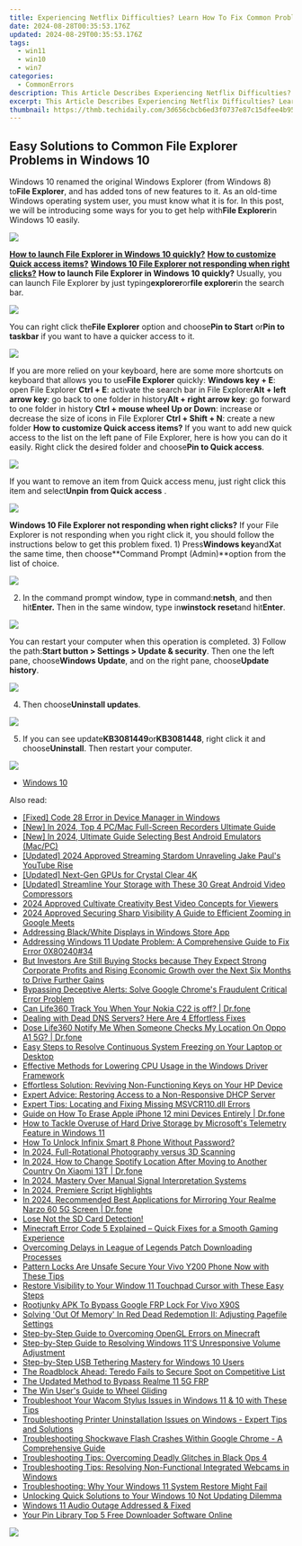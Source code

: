 ```yaml
---
title: Experiencing Netflix Difficulties? Learn How To Fix Common Problems
date: 2024-08-28T00:35:53.176Z
updated: 2024-08-29T00:35:53.176Z
tags:
  - win11
  - win10
  - win7
categories:
  - CommonErrors
description: This Article Describes Experiencing Netflix Difficulties? Learn How To Fix Common Problems
excerpt: This Article Describes Experiencing Netflix Difficulties? Learn How To Fix Common Problems
thumbnail: https://thmb.techidaily.com/3d656cbcb6ed3f0737e87c15dfee4b95bfd8fca2d1ffd5bcbe3ae82b87b12f89.jpg
---
```


## Easy Solutions to Common File Explorer Problems in Windows 10

Windows 10 renamed the original Windows Explorer (from Windows 8) to**File Explorer**, and has added tons of new features to it. As an old-time Windows operating system user, you must know what it is for. In this post, we will be introducing some ways for you to get help with**File Explorer**in Windows 10 easily.

![](https://images.drivereasy.com/wp-content/uploads/2016/12/file-explorer-in-window-s10.jpg)

[**How to launch File Explorer in Windows 10 quickly?**](https://tools.techidaily.com/drivereasy/download/) [**How to customize Quick access items?**](https://tools.techidaily.com/drivereasy/download/) [**Windows 10 File Explorer not responding when right clicks?**](https://tools.techidaily.com/drivereasy/download/)   **How to launch File Explorer in Windows 10 quickly?** Usually, you can launch File Explorer by just typing**explorer**or**file explorer**in the search bar.

![](https://images.drivereasy.com/wp-content/uploads/2016/12/img_584913472d50a-600x522.jpg)

 You can right click the**File Explorer** option and choose**Pin to Start** or**Pin to taskbar** if you want to have a quicker access to it.

![](https://images.drivereasy.com/wp-content/uploads/2016/12/img_584913edbf2bf.jpg)

 If you are more relied on your keyboard, here are some more shortcuts on keyboard that allows you to use**File Explorer** quickly: **Windows key + E**: open File Explorer **Ctrl + E**: activate the search bar in File Explorer**Alt + left arrow key**: go back to one folder in history**Alt + right arrow key**: go forward to one folder in history **Ctrl + mouse wheel Up or Down**: increase or decrease the size of icons in File Explorer **Ctrl + Shift + N**: create a new folder   **How to customize Quick access items?** If you want to add new quick access to the list on the left pane of File Explorer, here is how you can do it easily. Right click the desired folder and choose**Pin to Quick access**.

![](https://images.drivereasy.com/wp-content/uploads/2016/12/pin-to-quick-access.jpg)

 If you want to remove an item from Quick access menu, just right click this item and select**Unpin from Quick access** .

![](https://images.drivereasy.com/wp-content/uploads/2016/12/unpin-from-quick-access.jpg)

 **Windows 10 File Explorer not responding when right clicks?** If your File Explorer is not responding when you right click it, you should follow the instructions below to get this problem fixed. 1) Press**Windows key**and**X**at the same time, then choose**Command Prompt (Admin)**option from the list of choice.

![](https://images.drivereasy.com/wp-content/uploads/2016/12/img_58491b710eb2d.png)

2) In the command prompt window, type in command:**netsh**, and then hit**Enter.** Then in the same window, type in**winstock reset**and hit**Enter**.

![](https://images.drivereasy.com/wp-content/uploads/2016/12/img_58491c14e6750.jpg)

You can restart your computer when this operation is completed. 3) Follow the path:**Start button > Settings > Update & security**. Then one the left pane, choose**Windows Update**, and on the right pane, choose**Update history**.

![](https://images.drivereasy.com/wp-content/uploads/2016/12/img_58491d95611c0-600x476.jpg)

4) Then choose**Uninstall updates**.

![](https://images.drivereasy.com/wp-content/uploads/2016/12/img_58491d7901b10-600x462.jpg)

5) If you can see update**KB3081449**or**KB3081448**, right click it and choose**Uninstall**. Then restart your computer.

![](https://images.drivereasy.com/wp-content/uploads/2016/12/img_58491df2251f5-600x330.jpg)

* [Windows 10](https://tools.techidaily.com/drivereasy/download/)

<ins class="adsbygoogle"
     style="display:block"
     data-ad-format="autorelaxed"
     data-ad-client="ca-pub-7571918770474297"
     data-ad-slot="1223367746"></ins>



<ins class="adsbygoogle"
     style="display:block"
     data-ad-client="ca-pub-7571918770474297"
     data-ad-slot="8358498916"
     data-ad-format="auto"
     data-full-width-responsive="true"></ins>

<span class="atpl-alsoreadstyle">Also read:</span>
<div><ul>
<li><a href="https://win-howtos.techidaily.com/fixed-code-28-error-in-device-manager-in-windows/"><u>[Fixed] Code 28 Error in Device Manager in Windows</u></a></li>
<li><a href="https://screen-video-capture.techidaily.com/new-in-2024-top-4-pcmac-full-screen-recorders-ultimate-guide/"><u>[New] In 2024, Top 4 PC/Mac Full-Screen Recorders  Ultimate Guide</u></a></li>
<li><a href="https://screen-sharing-recording.techidaily.com/new-in-2024-ultimate-guide-selecting-best-android-emulators-macpc/"><u>[New] In 2024, Ultimate Guide  Selecting Best Android Emulators (Mac/PC)</u></a></li>
<li><a href="https://youtube-web.techidaily.com/ed-2024-approved-streaming-stardom-unraveling-jake-pauls-youtube-rise/"><u>[Updated] 2024 Approved  Streaming Stardom  Unraveling Jake Paul's YouTube Rise</u></a></li>
<li><a href="https://extra-skills.techidaily.com/updated-next-gen-gpus-for-crystal-clear-4k/"><u>[Updated] Next-Gen GPUs for Crystal Clear 4K</u></a></li>
<li><a href="https://some-guidance.techidaily.com/updated-streamline-your-storage-with-these-30-great-android-video-compressors/"><u>[Updated] Streamline Your Storage with These 30 Great Android Video Compressors</u></a></li>
<li><a href="https://youtube-tips.techidaily.com/approved-cultivate-creativity-best-video-concepts-for-viewers/"><u>2024 Approved  Cultivate Creativity  Best Video Concepts for Viewers</u></a></li>
<li><a href="https://extra-skills.techidaily.com/2024-approved-securing-sharp-visibility-a-guide-to-efficient-zooming-in-google-meets/"><u>2024 Approved  Securing Sharp Visibility  A Guide to Efficient Zooming in Google Meets</u></a></li>
<li><a href="https://windows11.techidaily.com/addressing-blackwhite-displays-in-windows-store-app/"><u>Addressing Black/White Displays in Windows Store App</u></a></li>
<li><a href="https://win-howtos.techidaily.com/addressing-windows-11-update-problem-a-comprehensive-guide-to-fix-error-0x8024034/"><u>Addressing Windows 11 Update Problem: A Comprehensive Guide to Fix Error 0X80240#34</u></a></li>
<li><a href="https://win-howtos.techidaily.com/but-investors-are-still-buying-stocks-because-they-expect-strong-corporate-profits-and-rising-economic-growth-over-the-next-six-months-to-drive-further-gain149/"><u>But Investors Are Still Buying Stocks because They Expect Strong Corporate Profits and Rising Economic Growth over the Next Six Months to Drive Further Gains</u></a></li>
<li><a href="https://win-howtos.techidaily.com/bypassing-deceptive-alerts-solve-google-chromes-fraudulent-critical-error-problem/"><u>Bypassing Deceptive Alerts: Solve Google Chrome's Fraudulent Critical Error Problem</u></a></li>
<li><a href="https://fake-location.techidaily.com/can-life360-track-you-when-your-nokia-c22-is-off-drfone-by-drfone-virtual-android/"><u>Can Life360 Track You When Your Nokia C22 is off? | Dr.fone</u></a></li>
<li><a href="https://win-howtos.techidaily.com/1723202635881-dealing-with-dead-dns-servers-here-are-4-effortless-fixes/"><u>Dealing with Dead DNS Servers? Here Are 4 Effortless Fixes</u></a></li>
<li><a href="https://fake-location.techidaily.com/dose-life360-notify-me-when-someone-checks-my-location-on-oppo-a1-5g-drfone-by-drfone-virtual-android/"><u>Dose Life360 Notify Me When Someone Checks My Location On Oppo A1 5G? | Dr.fone</u></a></li>
<li><a href="https://win-howtos.techidaily.com/easy-steps-to-resolve-continuous-system-freezing-on-your-laptop-or-desktop/"><u>Easy Steps to Resolve Continuous System Freezing on Your Laptop or Desktop</u></a></li>
<li><a href="https://win-howtos.techidaily.com/effective-methods-for-lowering-cpu-usage-in-the-windows-driver-framework/"><u>Effective Methods for Lowering CPU Usage in the Windows Driver Framework</u></a></li>
<li><a href="https://win-howtos.techidaily.com/effortless-solution-reviving-non-functioning-keys-on-your-hp-device/"><u>Effortless Solution: Reviving Non-Functioning Keys on Your HP Device</u></a></li>
<li><a href="https://win-howtos.techidaily.com/expert-advice-restoring-access-to-a-non-responsive-dhcp-server/"><u>Expert Advice: Restoring Access to a Non-Responsive DHCP Server</u></a></li>
<li><a href="https://win-howtos.techidaily.com/expert-tips-locating-and-fixing-missing-msvcr110dll-errors/"><u>Expert Tips: Locating and Fixing Missing MSVCR110.dll Errors</u></a></li>
<li><a href="https://techidaily.com/guide-on-how-to-erase-apple-iphone-12-mini-devices-entirely-drfone-by-drfone-ios-full-data-eraser-ios-full-data-eraser/"><u>Guide on How To Erase Apple iPhone 12 mini Devices Entirely | Dr.fone</u></a></li>
<li><a href="https://win-howtos.techidaily.com/how-to-tackle-overuse-of-hard-drive-storage-by-microsofts-telemetry-feature-in-windows-11/"><u>How to Tackle Overuse of Hard Drive Storage by Microsoft's Telemetry Feature in Windows 11</u></a></li>
<li><a href="https://unlock-android.techidaily.com/how-to-unlock-infinix-smart-8-phone-without-password-by-drfone-android/"><u>How To Unlock Infinix Smart 8 Phone Without Password?</u></a></li>
<li><a href="https://article-helps.techidaily.com/in-2024-full-rotational-photography-versus-3d-scanning/"><u>In 2024, Full-Rotational Photography versus 3D Scanning</u></a></li>
<li><a href="https://review-topics.techidaily.com/in-2024-how-to-change-spotify-location-after-moving-to-another-country-on-xiaomi-13t-drfone-by-drfone-virtual-android/"><u>In 2024, How to Change Spotify Location After Moving to Another Country On Xiaomi 13T | Dr.fone</u></a></li>
<li><a href="https://some-guidance.techidaily.com/in-2024-mastery-over-manual-signal-interpretation-systems/"><u>In 2024, Mastery Over Manual Signal Interpretation Systems</u></a></li>
<li><a href="https://extra-approaches.techidaily.com/in-2024-premiere-script-highlights/"><u>In 2024, Premiere Script Highlights</u></a></li>
<li><a href="https://screen-mirror.techidaily.com/in-2024-recommended-best-applications-for-mirroring-your-realme-narzo-60-5g-screen-drfone-by-drfone-android/"><u>In 2024, Recommended Best Applications for Mirroring Your Realme Narzo 60 5G Screen | Dr.fone</u></a></li>
<li><a href="https://win-howtos.techidaily.com/1723207253905-lose-not-the-sd-card-detection/"><u>Lose Not the SD Card Detection!</u></a></li>
<li><a href="https://win-howtos.techidaily.com/minecraft-error-code-5-explained-quick-fixes-for-a-smooth-gaming-experience/"><u>Minecraft Error Code 5 Explained – Quick Fixes for a Smooth Gaming Experience</u></a></li>
<li><a href="https://win-howtos.techidaily.com/overcoming-delays-in-league-of-legends-patch-downloading-processes/"><u>Overcoming Delays in League of Legends Patch Downloading Processes</u></a></li>
<li><a href="https://android-unlock.techidaily.com/pattern-locks-are-unsafe-secure-your-vivo-y200-phone-now-with-these-tips-by-drfone-android/"><u>Pattern Locks Are Unsafe Secure Your Vivo Y200 Phone Now with These Tips</u></a></li>
<li><a href="https://win-howtos.techidaily.com/restore-visibility-to-your-window-11-touchpad-cursor-with-these-easy-steps/"><u>Restore Visibility to Your Window 11 Touchpad Cursor with These Easy Steps</u></a></li>
<li><a href="https://android-unlock.techidaily.com/rootjunky-apk-to-bypass-google-frp-lock-for-vivo-x90s-by-drfone-android/"><u>Rootjunky APK To Bypass Google FRP Lock For Vivo X90S</u></a></li>
<li><a href="https://win-howtos.techidaily.com/solving-out-of-memory-in-red-dead-redemption-ii-adjusting-pagefile-settings/"><u>Solving 'Out Of Memory' In Red Dead Redemption II: Adjusting Pagefile Settings</u></a></li>
<li><a href="https://win-howtos.techidaily.com/step-by-step-guide-to-overcoming-opengl-errors-on-minecraft/"><u>Step-by-Step Guide to Overcoming OpenGL Errors on Minecraft</u></a></li>
<li><a href="https://win-howtos.techidaily.com/step-by-step-guide-to-resolving-windows-11s-unresponsive-volume-adjustment/"><u>Step-by-Step Guide to Resolving Windows 11'S Unresponsive Volume Adjustment</u></a></li>
<li><a href="https://win-howtos.techidaily.com/step-by-step-usb-tethering-mastery-for-windows-10-users/"><u>Step-by-Step USB Tethering Mastery for Windows 10 Users</u></a></li>
<li><a href="https://win-howtos.techidaily.com/the-roadblock-ahead-teredo-fails-to-secure-spot-on-competitive-list/"><u>The Roadblock Ahead: Teredo Fails to Secure Spot on Competitive List</u></a></li>
<li><a href="https://android-frp.techidaily.com/the-updated-method-to-bypass-realme-11-5g-frp-by-drfone-android/"><u>The Updated Method to Bypass Realme 11 5G FRP</u></a></li>
<li><a href="https://win-howtos.techidaily.com/the-win-users-guide-to-wheel-gliding/"><u>The Win User's Guide to Wheel Gliding</u></a></li>
<li><a href="https://win-howtos.techidaily.com/troubleshoot-your-wacom-stylus-issues-in-windows-11-and-10-with-these-tips/"><u>Troubleshoot Your Wacom Stylus Issues in Windows 11 & 10 with These Tips</u></a></li>
<li><a href="https://techno-recovery.techidaily.com/troubleshooting-printer-uninstallation-issues-on-windows-expert-tips-and-solutions/"><u>Troubleshooting Printer Uninstallation Issues on Windows - Expert Tips and Solutions</u></a></li>
<li><a href="https://win-howtos.techidaily.com/troubleshooting-shockwave-flash-crashes-within-google-chrome-a-comprehensive-guide/"><u>Troubleshooting Shockwave Flash Crashes Within Google Chrome - A Comprehensive Guide</u></a></li>
<li><a href="https://win-howtos.techidaily.com/troubleshooting-tips-overcoming-deadly-glitches-in-black-ops-4/"><u>Troubleshooting Tips: Overcoming Deadly Glitches in Black Ops 4</u></a></li>
<li><a href="https://win-howtos.techidaily.com/troubleshooting-tips-resolving-non-functional-integrated-webcams-in-windows/"><u>Troubleshooting Tips: Resolving Non-Functional Integrated Webcams in Windows</u></a></li>
<li><a href="https://win-howtos.techidaily.com/troubleshooting-why-your-windows-11-system-restore-might-fail/"><u>Troubleshooting: Why Your Windows 11 System Restore Might Fail</u></a></li>
<li><a href="https://win-howtos.techidaily.com/unlocking-quick-solutions-to-your-windows-10-not-updating-dilemma/"><u>Unlocking Quick Solutions to Your Windows 10 Not Updating Dilemma</u></a></li>
<li><a href="https://win-howtos.techidaily.com/windows-11-audio-outage-addressed-and-fixed/"><u>Windows 11 Audio Outage Addressed & Fixed</u></a></li>
<li><a href="https://extra-information.techidaily.com/your-pin-library-top-5-free-downloader-software-online/"><u>Your Pin Library  Top 5 Free Downloader Software Online</u></a></li>
</ul></div>

<!-- affiliate ads begin -->
<a href="https://shop.mondly.com/affiliate.php?ACCOUNT=ATISTUDI&AFFILIATE=108875&PATH=https%3A%2F%2Fwww.mondly.com%3FAFFILIATE%3D108875%26RESOURCE%3D%2BEducational%2B970x90%2B"><img src="https://secure.avangate.com/images/merchant/69c418c33ec2e1a4267fa9bb77fa1428/educational-970x90.gif" border="0"></a>
<!-- affiliate ads end -->